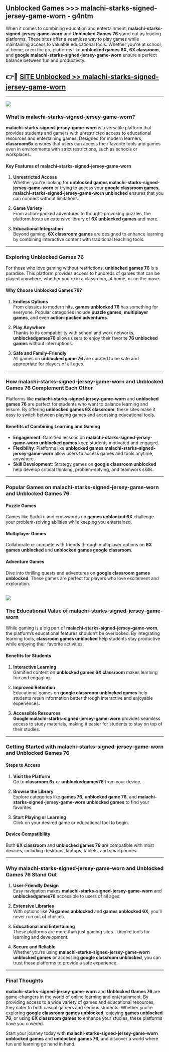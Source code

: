 ## Unblocked Games >>> malachi-starks-signed-jersey-game-worn - g4ntm 

When it comes to combining education and entertainment, **malachi-starks-signed-jersey-game-worn** and **Unblocked Games 76** stand out as leading platforms. These sites offer a seamless way to play games while maintaining access to valuable educational tools. Whether you're at school, at home, or on the go, platforms like **unblocked games 6X**, **6X classroom**, and **google malachi-starks-signed-jersey-game-worn** ensure a perfect balance between fun and productivity.
## 👉🔴 [SITE Unblocked >> malachi-starks-signed-jersey-game-worn](http://premium.freeplayer.one?title=malachi-starks-signed-jersey-game-worn&ref=22JU)
---
<a href="http://premium.freeplayer.one?title=malachi-starks-signed-jersey-game-worn&ref=22JU/"><img src="https://github.com/user-attachments/assets/438f12ca-57a4-47a3-8ead-c64da593a1e5"/></a>
### What is malachi-starks-signed-jersey-game-worn?  

**malachi-starks-signed-jersey-game-worn** is a versatile platform that provides students and gamers with unrestricted access to educational resources and entertaining games. Designed for modern learners, **classroom6x** ensures that users can access their favorite tools and games even in environments with strict restrictions, such as schools or workplaces.  

#### Key Features of malachi-starks-signed-jersey-game-worn  

1. **Unrestricted Access**  
   Whether you're looking for **unblocked games malachi-starks-signed-jersey-game-worn** or trying to access your **google classroom games**, **malachi-starks-signed-jersey-game-worn unblocked** ensures that you can connect without limitations.  

2. **Game Variety**  
   From action-packed adventures to thought-provoking puzzles, the platform hosts an extensive library of **6X unblocked games** and more.  

3. **Educational Integration**  
   Beyond gaming, **6X classroom games** are designed to enhance learning by combining interactive content with traditional teaching tools.  



---

### Exploring Unblocked Games 76  

For those who love gaming without restrictions, **unblocked games 76** is a paradise. This platform provides access to hundreds of games that can be played anywhere, whether you're in a classroom, at home, or on the move.  

#### Why Choose Unblocked Games 76?  

1. **Endless Options**  
   From classics to modern hits, **games unblocked 76** has something for everyone. Popular categories include **puzzle games**, **multiplayer games**, and even **action-packed adventures**.  

2. **Play Anywhere**  
   Thanks to its compatibility with school and work networks, **unblockedgames76** allows users to enjoy their favorite **76 unblocked games** without interruptions.  

3. **Safe and Family-Friendly**  
   All games on **unblocked game 76** are curated to be safe and appropriate for players of all ages.  

---

### How malachi-starks-signed-jersey-game-worn and Unblocked Games 76 Complement Each Other  

Platforms like **malachi-starks-signed-jersey-game-worn** and **unblocked games 76** are perfect for students who want to balance learning and leisure. By offering **unblocked games 6X classroom**, these sites make it easy to switch between playing games and accessing educational tools.  

#### Benefits of Combining Learning and Gaming  

- **Engagement**: Gamified lessons on **malachi-starks-signed-jersey-game-worn unblocked games** keep students motivated and engaged.  
- **Flexibility**: Platforms like **unblocked games malachi-starks-signed-jersey-game-worn** allow users to access games and tools anytime, anywhere.  
- **Skill Development**: Strategy games on **google classroom unblocked** help develop critical thinking, problem-solving, and teamwork skills.  

---

### Popular Games on malachi-starks-signed-jersey-game-worn and Unblocked Games 76  

#### Puzzle Games  

Games like Sudoku and crosswords on **games unblocked 6X** challenge your problem-solving abilities while keeping you entertained.  

#### Multiplayer Games  

Collaborate or compete with friends through multiplayer options on **6X games unblocked** and **unblocked games google classroom**.  

#### Adventure Games  

Dive into thrilling quests and adventures on **google classroom games unblocked**. These games are perfect for players who love excitement and exploration.  

<a href="http://download.freeplayer.one?title=malachi-starks-signed-jersey-game-worn&ref=23D/"><img src="https://github.com/user-attachments/assets/fe0c3e91-c8e1-489c-acf0-e2f614c12fb8"/></a>
---

### The Educational Value of malachi-starks-signed-jersey-game-worn  

While gaming is a big part of **malachi-starks-signed-jersey-game-worn**, the platform’s educational features shouldn’t be overlooked. By integrating learning tools, **classroom games unblocked** help students stay productive while enjoying their favorite activities.  

#### Benefits for Students  

1. **Interactive Learning**  
   Gamified content on **unblocked games 6X classroom** makes learning fun and engaging.  

2. **Improved Retention**  
   Educational games on **google classroom unblocked games** help students retain information better through interactive and enjoyable experiences.  

3. **Accessible Resources**  
   **Google malachi-starks-signed-jersey-game-worn** provides seamless access to study materials, making it easier for students to stay on top of their studies.  

---

### Getting Started with malachi-starks-signed-jersey-game-worn and Unblocked Games 76  

#### Steps to Access  

1. **Visit the Platform**  
   Go to **classroom.6x** or **unblockedgames76** from your device.  

2. **Browse the Library**  
   Explore categories like **games 76**, **unblocked game 76**, and **malachi-starks-signed-jersey-game-worn unblocked games** to find your favorites.  

3. **Start Playing or Learning**  
   Click on your desired game or educational tool to begin.  

#### Device Compatibility  

Both **6X classroom** and **unblocked games 76** are compatible with most devices, including desktops, laptops, tablets, and smartphones.  

---

### Why malachi-starks-signed-jersey-game-worn and Unblocked Games 76 Stand Out  

1. **User-Friendly Design**  
   Easy navigation makes **malachi-starks-signed-jersey-game-worn** and **unblockedgames76** accessible to users of all ages.  

2. **Extensive Libraries**  
   With options like **76 games unblocked** and **games unblocked 6X**, you’ll never run out of choices.  

3. **Educational and Entertaining**  
   These platforms are more than just gaming sites—they’re tools for learning and development.  

4. **Secure and Reliable**  
   Whether you’re using **malachi-starks-signed-jersey-game-worn unblocked games** or accessing **google classroom unblocked**, you can trust these platforms to provide a safe experience.  

---

### Final Thoughts  

**malachi-starks-signed-jersey-game-worn** and **Unblocked Games 76** are game-changers in the world of online learning and entertainment. By providing access to a wide variety of games and educational resources, they cater to both casual gamers and serious students. Whether you’re exploring **google classroom games unblocked**, enjoying **games unblocked 76**, or using **6X classroom games** to enhance your studies, these platforms have you covered.  

Start your journey today with **malachi-starks-signed-jersey-game-worn unblocked games** and **unblocked games 76**, and discover a world where fun and learning go hand in hand.  